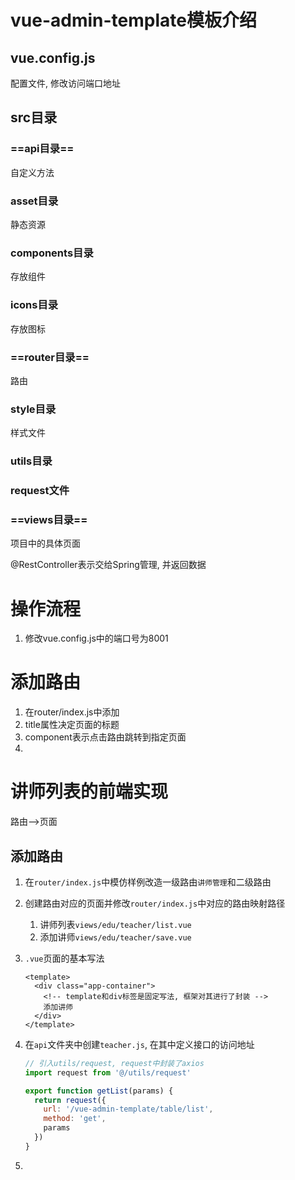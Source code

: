 # vue-admin-template模板介绍

## vue.config.js

配置文件, 修改访问端口地址

## src目录

### ==api目录==

自定义方法

### asset目录

静态资源

### components目录

存放组件

### icons目录

存放图标

### ==router目录==

路由

### style目录

样式文件

### utils目录

### request文件

### ==views目录==

项目中的具体页面





@RestController表示交给Spring管理, 并返回数据

# 操作流程

1. 修改vue.config.js中的端口号为8001







# 添加路由

1. 在router/index.js中添加
2. title属性决定页面的标题
3. component表示点击路由跳转到指定页面
4. 

# 讲师列表的前端实现

路由-->页面

## 添加路由

1. 在`router/index.js`中模仿样例改造一级路由`讲师管理`和二级路由

2. 创建路由对应的页面并修改`router/index.js`中对应的路由映射路径

   1. 讲师列表`views/edu/teacher/list.vue`
   2. 添加讲师`views/edu/teacher/save.vue`

3. `.vue`页面的基本写法

   ```vue
   <template>
     <div class="app-container">
       <!-- template和div标签是固定写法, 框架对其进行了封装 -->
       添加讲师
     </div>
   </template>
   ```

4. 在`api`文件夹中创建`teacher.js`, 在其中定义接口的访问地址

   ```js
   // 引入utils/request, request中封装了axios
   import request from '@/utils/request'
   
   export function getList(params) {
     return request({
       url: '/vue-admin-template/table/list',
       method: 'get',
       params
     })
   }
   ```

   

5. 